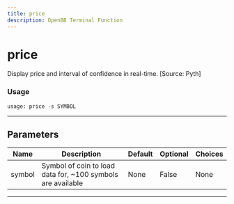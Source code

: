 ```yaml
---
title: price
description: OpenBB Terminal Function
---
```


# price

Display price and interval of confidence in real-time. [Source: Pyth]

### Usage 
```python
usage: price -s SYMBOL
```
---
## Parameters

| Name | Description | Default | Optional | Choices |
| ---- | ----------- | ------- | -------- | ------- |
| symbol | Symbol of coin to load data for, ~100 symbols are available | None | False | None |
---
